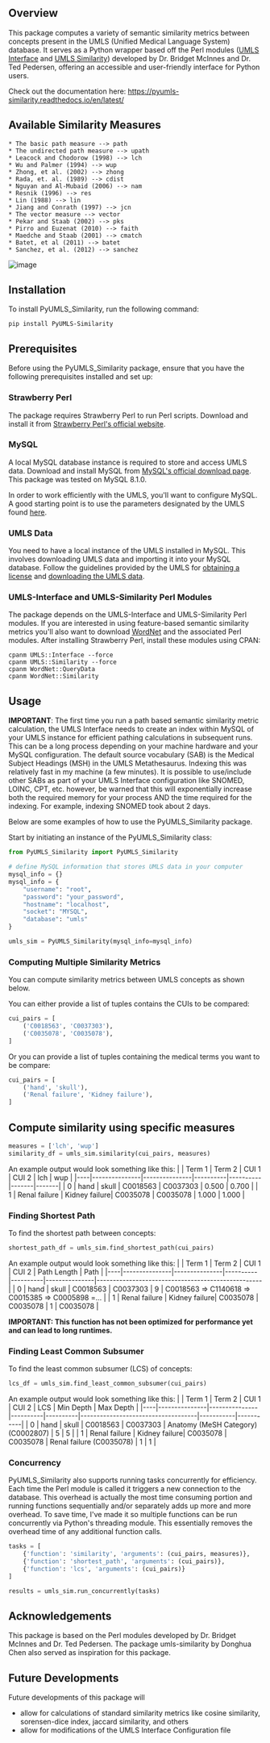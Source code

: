 ## Overview

This package computes a variety of semantic similarity metrics between concepts present in the UMLS (Unified Medical Language System) database. It serves as a Python wrapper based off the Perl modules ([UMLS Interface](https://metacpan.org/dist/UMLS-Interface) and [UMLS Similarity](https://metacpan.org/dist/UMLS-Similarity)) developed by Dr. Bridget McInnes and Dr. Ted Pedersen, offering an accessible and user-friendly interface for Python users.

Check out the documentation here: https://pyumls-similarity.readthedocs.io/en/latest/

## Available Similarity Measures

    * The basic path measure --> path
    * The undirected path measure --> upath
    * Leacock and Chodorow (1998) --> lch
    * Wu and Palmer (1994) --> wup
    * Zhong, et al. (2002) --> zhong
    * Rada, et. al. (1989) --> cdist
    * Nguyan and Al-Mubaid (2006) --> nam
    * Resnik (1996) --> res
    * Lin (1988) --> lin
    * Jiang and Conrath (1997) --> jcn
    * The vector measure --> vector
    * Pekar and Staab (2002) --> pks
    * Pirro and Euzenat (2010) --> faith
    * Maedche and Staab (2001) --> cmatch
    * Batet, et al (2011) --> batet
    * Sanchez, et al. (2012) --> sanchez

![image](https://github.com/user-attachments/assets/27bbdb3d-411c-4649-894f-ef628ef53d38)

## Installation

To install PyUMLS_Similarity, run the following command:

```
pip install PyUMLS-Similarity
```

## Prerequisites

Before using the PyUMLS_Similarity package, ensure that you have the following prerequisites installed and set up:

### Strawberry Perl

The package requires Strawberry Perl to run Perl scripts. Download and install it from [Strawberry Perl's official website](http://strawberryperl.com/).

### MySQL

A local MySQL database instance is required to store and access UMLS data. Download and install MySQL from [MySQL's official download page](https://dev.mysql.com/downloads/mysql/). This package was tested on MySQL 8.1.0.

In order to work efficiently with the UMLS, you'll want to configure MySQL. A good starting point is to use the parameters designated by the UMLS found [here](https://www.nlm.nih.gov/research/umls/implementation_resources/scripts/README_ORF_MySQL_Output_Stream.html).

### UMLS Data

You need to have a local instance of the UMLS installed in MySQL. This involves downloading UMLS data and importing it into your MySQL database. Follow the guidelines provided by the UMLS for [obtaining a license](https://www.nlm.nih.gov/research/umls/index.html) and [downloading the UMLS data](https://www.nlm.nih.gov/research/umls/licensedcontent/umlsknowledgesources.html).

### UMLS-Interface and UMLS-Similarity Perl Modules

The package depends on the UMLS-Interface and UMLS-Similarity Perl modules. If you are interested in using feature-based semantic similarity metrics you'll also want to download [WordNet](https://wordnet.princeton.edu/download/old-versions) and the associated Perl modules. After installing Strawberry Perl, install these modules using CPAN:

```
cpanm UMLS::Interface --force
cpanm UMLS::Similarity --force
cpanm WordNet::QueryData
cpanm WordNet::Similarity
```

## Usage

**IMPORTANT**: The first time you run a path based semantic similarity metric calculation, the UMLS Interface needs to create an index within MySQL of your UMLS instance for efficient pathing calculations in subsequent runs. This can be a long process depending on your machine hardware and your MySQL configuration. The default source vocabulary (SAB) is the Medical Subject Headings (MSH) in the UMLS Metathesaurus. Indexing this was relatively fast in my machine (a few minutes). It is possible to use/include other SABs as part of your UMLS Interface configuration like SNOMED, LOINC, CPT, etc. however, be warned that this will exponentially increase both the required memory for your process AND the time required for the indexing. For example, indexing SNOMED took about 2 days.   


Below are some examples of how to use the PyUMLS_Similarity package.

Start by initiating an instance of the PyUMLS_Similarity class:

```python 
from PyUMLS_Similarity import PyUMLS_Similarity

# define MySQL information that stores UMLS data in your computer
mysql_info = {}
mysql_info = {
    "username": "root",
    "password": "your_password",
    "hostname": "localhost",
    "socket": "MYSQL",
    "database": "umls"
}

umls_sim = PyUMLS_Similarity(mysql_info=mysql_info)

```

### Computing Multiple Similarity Metrics

You can compute similarity metrics between UMLS concepts as shown below. 

You can either provide a list of tuples contains the CUIs to be compared:

```python 
cui_pairs = [
    ('C0018563', 'C0037303'),
    ('C0035078', 'C0035078'),
]
```
Or you can provide a list of tuples containing the medical terms you want to be compare:

```python 
cui_pairs = [
    ('hand', 'skull'),
    ('Renal failure', 'Kidney failure'),
]
```

## Compute similarity using specific measures

```python 
measures = ['lch', 'wup']
similarity_df = umls_sim.similarity(cui_pairs, measures)

```

An example output would look something like this:
|    | Term 1        | Term 2        | CUI 1    | CUI 2    | lch   | wup   |
|----|---------------|---------------|----------|----------|-------|-------|
| 0  | hand          | skull         | C0018563 | C0037303 | 0.500 | 0.700 |
| 1  | Renal failure | Kidney failure| C0035078 | C0035078 | 1.000 | 1.000 |


### Finding Shortest Path

To find the shortest path between concepts:

```python 
shortest_path_df = umls_sim.find_shortest_path(cui_pairs)
```

An example output would look something like this:
|    | Term 1        | Term 2        | CUI 1    | CUI 2    | Path Length   | Path                                              |
|----|---------------|---------------|----------|----------|---------------|---------------------------------------------------|
| 0  | hand          | skull         | C0018563 | C0037303 |  9            | C0018563 => C1140618 => C0015385 => C0005898 =... |
| 1  | Renal failure | Kidney failure| C0035078 | C0035078 |  1            | C0035078 |

**IMPORTANT: This function has not been optimized for performance yet and can lead to long runtimes.** 

### Finding Least Common Subsumer

To find the least common subsumer (LCS) of concepts:

```python 
lcs_df = umls_sim.find_least_common_subsumer(cui_pairs)
```

An example output would look something like this:
|    | Term 1        | Term 2        | CUI 1    | CUI 2    | LCS                                | Min Depth | Max Depth |
|----|---------------|---------------|----------|----------|------------------------------------|-----------|-----------|
| 0  | hand          | skull         | C0018563 | C0037303 | Anatomy (MeSH Category) (C0002807) | 5         |      5    |
| 1  | Renal failure | Kidney failure| C0035078 | C0035078 | Renal failure (C0035078)           | 1         |      1    |

### Concurrency

PyUMLS_Similarity also supports running tasks concurrently for efficiency. Each time the Perl module is called it triggers a new connection to the database. This overhead is actually the most time consuming portion and running functions sequentially and/or separately adds up more and more overhead. To save time, I've made it so multiple functions can be run concurrently via Python's threading module. This essentially removes the overhead time of any additional function calls.

```python 
tasks = [
    {'function': 'similarity', 'arguments': (cui_pairs, measures)},
    {'function': 'shortest_path', 'arguments': (cui_pairs)},
    {'function': 'lcs', 'arguments': (cui_pairs)}
]

results = umls_sim.run_concurrently(tasks)
```

## Acknowledgements

This package is based on the Perl modules developed by Dr. Bridget McInnes and Dr. Ted Pedersen. The package umls-similarity by Donghua Chen also served as inspiration for this package.

## Future Developments
Future developments of this package will 

* allow for calculations of standard similarity metrics like cosine similarity, sorensen-dice index, jaccard similarity, and others
* allow for modifications of the UMLS Interface Configuration file
